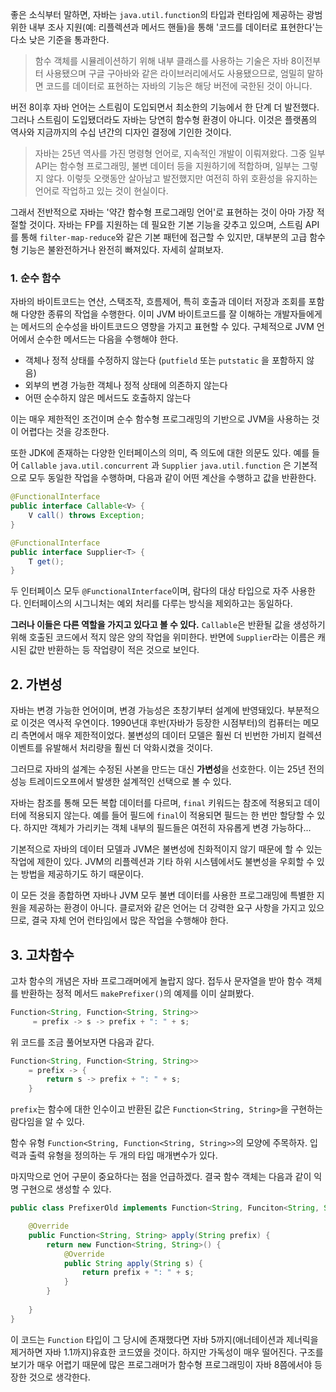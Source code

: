 
좋은 소식부터 말하면, 자바는 `java.util.function`의 타입과 런타임에 제공하는 광범위한 내부 조사 지원(예: 리플렉션과 메서드 핸들)을 통해 '코드를 데이터로 표현한다'는 다소 낮은 기준을 통과한다.

>함수 객체를 시뮬레이션하기 위해 내부 클래스를 사용하는 기술은 자바 8이전부터 사용됐으며 구글 구아바와 같은 라이브러리에서도 사용됐으므로, 엄밀히 말하면 코드를 데이터로 표현하는 자바의 기능은 해당 버전에 국한된 것이 아니다.

버전 8이후 자바 언어는 스트림이 도입되면서 최소한의 기능에서 한 단계 더 발전했다. 그러나 스트림이 도입됐더라도 자바는 당연히 함수형 환경이 아니다. 이것은 플랫폼의 역사와 지금까지의 수십 년간의 디자인 결정에 기인한 것이다.

>자바는 25년 역사를 가진 명령형 언어로, 지속적인 개발이 이뤄져왔다. 그중 일부 API는 함수형 프로그래밍, 불변 데이터 등을 지원하기에 적합하며, 일부는 그렇지 않다. 이렇듯 오랫동안 살아남고 발전했지만 여전히 하위 호환성을 유지하는 언어로 작업하고 있는 것이 현실이다.

그래서 전반적으로 자바는 '약간 함수형 프로그래밍 언어'로 표현하는 것이 아마 가장 적절할 것이다. 자바는 FP를 지원하는 데 필요한 기본 기능을 갖추고 있으며, 스트림 API를 통해 `filter-map-reduce`와 같은 기본 패턴에 접근할 수 있지만, 대부분의 고급 함수형 기능은 불완전하거나 완전히 빠져있다. 자세히 살펴보자.


### 1. 순수 함수

자바의 바이트코드는 연산, 스택조작, 흐름제어, 특히 호출과 데이터 저장과 조회를 포함해 다양한 종류의 작업을 수행한다. 이미 JVM 바이트코드를 잘 이해하는 개발자들에게는 메서드의 순수성을 바이트코드으 영향을 가지고 표현할 수 있다. 구체적으로 JVM 언어에서 순수한 메서드는 다음을 수행해야 한다.

- 객체나 정적 상태를 수정하지 않는다 (`putfield` 또는 `putstatic` 을 포함하지 않음)
- 외부의 변경 가능한 객체나 정적 상태에 의존하지 않는다
- 어떤 순수하지 않은 메서드도 호출하지 않는다

이는 매우 제한적인 조건이며 순수 함수형 프로그래밍의 기반으로 JVM을 사용하는 것이 어렵다는 것을 강조한다.

또한 JDK에 존재하는 다양한 인터페이스의 의미, 즉 의도에 대한 의문도 있다. 예를 들어 `Callable` `java.util.concurrent` 과 `Supplier` `java.util.function` 은 기본적으로 모두 동일한 작업을 수행하며, 다음과 같이 어떤 계산을 수행하고 값을 반환한다.

```java
@FunctionalInterface
public interface Callable<V> {
	V call() throws Exception;
}

@FunctionalInterface
public interface Supplier<T> {
	T get();
}
```

두 인터페이스 모두 `@FunctionalInterface`이며, 람다의 대상 타입으로 자주 사용한다. 인터페이스의 시그니처는 예외 처리를 다루는 방식을 제외하고는 동일하다.

**그러나 이들은 다른 역할을 가지고 있다고 볼 수 있다.** `Callable`은 반환될 값을 생성하기 위해 호출된 코드에서 적지 않은 양의 작업을 위미한다. 반면에 `Supplier`라는 이름은 캐시된 값만 반환하는 등 작업량이 적은 것으로 보인다.

## 2. 가변성

자바는 변경 가능한 언어이며, 변경 가능성은 초창기부터 설계에 반영돼있다. 부분적으로 이것은 역사적 우연이다. 1990년대 후반(자바가 등장한 시점부터)의 컴퓨터는 메모리 측면에서 매우 제한적이었다. 불변성의 데이터 모델은 훨씬 더 빈번한 가비지 컬렉션 이벤트를 유발해서 처리량을 훨씬 더 악화시켰을 것이다.

그러므로 자바의 설계는 수정된 사본을 만드는 대신 **가변성**을 선호한다. 이는 25년 전의 성능 트레이드오프에서 발생한 설계적인 선택으로 볼 수 있다.

자바는 참조를 통해 모든 복합 데이터를 다르며, `final` 키워드는 참조에 적용되고 데이터에 적용되지 않는다. 예를 들어 필드에 `final`이 적용되면 필드는 한 번만 할당할 수 있다. 하지만 객체가 가리키는 객체 내부의 필드들은 여전히 자유롭게 변경 가능하다...

기본적으로 자바의 데이터 모델과 JVM은 불변성에 친화적이지 않기 때문에 할 수 있는 작업에 제한이 있다. JVM의 리플렉션과 기타 하위 시스템에서도 불변성을 우회할 수 있는 방법을 제공하기도 하기 때문이다.

이 모든 것을 종합하면 자바나 JVM 모두 불변 데이터를 사용한 프로그래밍에 특별한 지원을 제공하는 환경이 아니다. 클로저와 같은 언어는 더 강력한 요구 사항을 가지고 있으므로, 결국 자체 언어 런타임에서 많은 작업을 수행해야 한다.

## 3. 고차함수

고차 함수의 개념은 자바 프로그래머에게 놀랍지 않다. 접두사 문자열을 받아 함수 객체를 반환하는 정적 메서드 `makePrefixer()`의 예제를 이미 살펴봤다.

```java
Function<String, Function<String, String>>
	 = prefix -> s -> prefix + ": " + s;
```

위 코드를 조금 풀어보자면 다음과 같다.
```java
Function<String, Function<String, String>>
	= prefix -> {
		return s -> prefix + ": " + s;
	}
```

`prefix`는 함수에 대한 인수이고 반환된 값은 `Function<String, String>`을 구현하는 람다임을 알 수 있다.

함수 유형 `Function<String, Function<String, String>>`의 모양에 주목하자. 입력과 출력 유형을 정의하는 두 개의 타입 매개변수가 있다. 

마지막으로 언어 구문이 중요하다는 점을 언급하겠다. 결국 함수 객체는 다음과 같이 익명 구현으로 생성할 수 있다.

```java
public class PrefixerOld implements Function<String, Funciton<String, String>> {

	@Override
	public Function<String, String> apply(String prefix) {
		return new Function<String, String>() {
			@Override
			public String apply(String s) {
				return prefix + ": " + s;
			}
		} 
		
	}
}
```

이 코드는 `Function` 타입이 그 당시에 존재했다면 자바 5까지(애너테이션과 제너릭을 제거하면 자바 1.1까지)유효한 코드였을 것이다. 하지만 가독성이 매우 떨어진다. 구조를 보기가 매우 어렵기 때문에 많은 프로그래머가 함수형 프로그래밍이 자바 8쯤에서야 등장한 것으로 생각한다.

